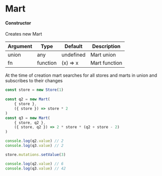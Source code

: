 # Mart

#### Constructor

Creates new Mart

| Argument  | Type      | Default    | Description    |
|-----------|-----------|------------|----------------|
| union     | any       | undefined  | Mart union     |
| fn        | function  | (x) => x   | Mart function  |

At the time of creation mart searches for all stores and marts in union and subscribes to their changes

```javascript
const store = new Store(1)
	
const q2 = new Mart(
	{ store }, 
	({ store }) => store * 2
)
const q3 = new Mart(
	{ store, q2 }, 
	({ store, q2 }) => 2 * store * (q2 + store - 2)
)

console.log(q2.value) // 2
console.log(q3.value) // 2

store.mutations.setValue(3)

console.log(q2.value) // 6
console.log(q3.value) // 42
```